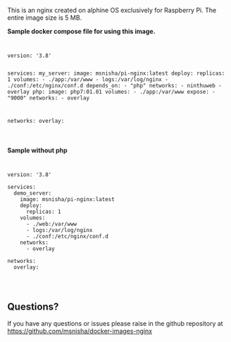 This is an nginx created on alphine OS exclusively for Raspberry Pi. The entire image size is 5 MB.

<b>Sample docker compose file for using this image.</b>

<code>
<pre>
version: '3.8'

services:
  my_server:
    image: msnisha/pi-nginx:latest
    deploy:
      replicas: 1
    volumes:
      - ./app:/var/www
      - logs:/var/log/nginx
      - ./conf:/etc/nginx/conf.d
    depends_on:
      - "php"
    networks:
      - ninthuweb
      - overlay
  php:
    image: php7:01.01
    volumes:
      - ./app:/var/www
    expose:
      - "9000"
    networks:
      - overlay

networks:
  overlay:
</pre>
</code>


<b>Sample without php</b>
<code>
<pre>
version: '3.8'

services:
  demo_server:
    image: msnisha/pi-nginx:latest
    deploy:
      replicas: 1
    volumes:
      - ./web:/var/www
      - logs:/var/log/nginx
      - ./conf:/etc/nginx/conf.d
    networks:
      - overlay

networks:
  overlay:
</pre>
</code>

<h2>Questions?</h2>
If you have any questions or issues please raise in the github repository at <a href="https://github.com/msnisha/docker-images-nginx">https://github.com/msnisha/docker-images-nginx</a>
